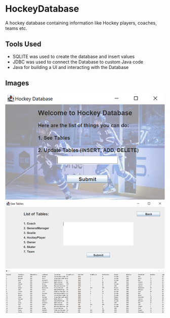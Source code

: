 # HockeyDatabase

A hockey database containing information like Hockey players, coaches, teams etc.

## Tools Used

- SQLITE was used to create the database and insert values
- JDBC was used to connect the Database to custom Java code
- Java for building a UI and interacting with the Database

## Images
![picture](/1.PNG)
![picture](/2.PNG)
![picture](/3.PNG)
